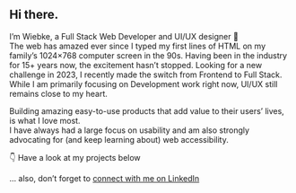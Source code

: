 ## Hi there.
I’m Wiebke, a Full Stack Web Developer and UI/UX designer 👋  
The web has amazed ever since I typed my first lines of HTML on my family’s 1024×768 computer screen in the 90s. Having been in the industry for 15+ years now, the excitement hasn’t stopped. Looking for a new challenge in 2023, I recently made the switch from Frontend to Full Stack. While I am primarily focusing on Development work right now, UI/UX still remains close to my heart.  

Building amazing easy-to-use products that add value to their users’ lives, is what I love most.  
I have always had a large focus on usability and am also strongly advocating for (and keep learning about) web accessibility.

👇 Have a look at my projects below  

… also, don’t forget to [connect with me on LinkedIn](https://www.linkedin.com/in/fraulueneburg/)

<!--
**fraulueneburg/fraulueneburg** is a ✨ _special_ ✨ repository because its `README.md` (this file) appears on your GitHub profile.

Here are some ideas to get you started:

- 🔭 I’m currently working on ...
- 🌱 I’m currently learning ...
- 👯 I’m looking to collaborate on ...
- 🤔 I’m looking for help with ...
- 💬 Ask me about ...
- 📫 How to reach me: ...
- 😄 Pronouns: ...
- ⚡ Fun fact: ...
-->
